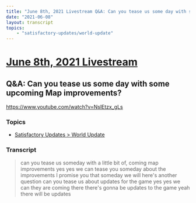 ```yaml
---
title: "June 8th, 2021 Livestream Q&A: Can you tease us some day with some upcoming Map improvements?"
date: "2021-06-08"
layout: transcript
topics:
    - "satisfactory-updates/world-update"
---
```

# [June 8th, 2021 Livestream](../2021-06-08.md)
## Q&A: Can you tease us some day with some upcoming Map improvements?
https://www.youtube.com/watch?v=NslEtzx_gLs

### Topics
* [Satisfactory Updates > World Update](../topics/satisfactory-updates/world-update.md)

### Transcript

> can you tease us someday with a little bit of, coming map improvements yes yes we can tease you someday about the improvements I promise you that someday we will here's another question can you tease us about updates for the game yes yes we can they are coming there there's gonna be updates to the game yeah there will be updates
